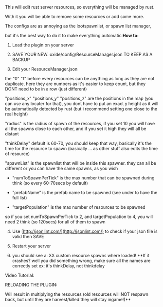 This will edit rust server resources, so everything will be managed by rust.

With it you will be able to remove some resources or add some more.

The configs are as annoying as the lootspawnlist, or spawn list manager,

but it's the best way to do it to make everything automatic
**How to:**

1) Load the plugin on your server

2) SAVE YOUR NEW: oxide/config/ResourceManager.json TO KEEP AS A BACKUP

3) Edit your ResourceManager.json

the "0" "1" before every resources can be anything as long as they are not duplicate, here they are numbers as it's easier to keep count, but they DONT need to be in a row (just different)

"positions_x" "positions_y" "positions_z" are the positions in the map (you can use any locater for that), you dont have to put an exact y height as it will be automatically detected by rust (but i recommend setting one close to the real height)

"radius" is the radius of spawn of the resources, if you set 10 you will have all the spawns close to each other, and if you set it high they will all be distant

"thinkDelay" default is 60-70, you should keep that way, basically it's the time for the resource to spawn (basically ... as other stuff also edits the time of resource)

"spawnList" is the spawnlist that will be inside this spawner. they can all be different or you can have the same spawns, as you wish

- "numToSpawnPerTick" is the max number that can be spawned during think (so every 60-70secs by default)

- "prefabName" is the prefab name to be spawned (see under to have the full list)

- "targetPopulation" is the max number of resources to be spawned

so if you set numToSpawnPerTick to 2, and targetPopulation to 4, you will need 2 think (so 120secs) for all of them to spawn

4) Use [http://jsonlint.com/](http://jsonlint.com/) to check if your json file is valid then SAVE

5) Restart your server

6) you should see a: XX custom resource spawns where loaded!
**If it crashes? well you did something wrong, make sure all the names are correctly set ex: it's thinkDelay, not thinkdelay

Video Tutorial:


RELOADING THE PLUGIN:

Will result in multiplying the resources (old resources will NOT respawn back, but until they are harvest/killed they will stay ingame!)**